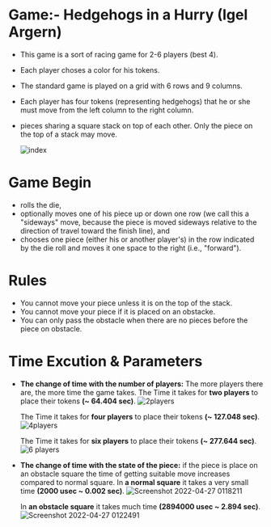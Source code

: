 # Game:- Hedgehogs in a Hurry (Igel Argern)
- This game is a sort of racing game for 2-6 players (best 4).
- Each player choses a color for his tokens.
- The standard game is played on a grid with 6 rows and 9 columns.
- Each player has four tokens (representing hedgehogs) that he or she must move from the left column to the right column.
- pieces sharing a square stack on top of each other. Only the piece on the top of a stack may move.


     ![index](https://user-images.githubusercontent.com/104442250/165404529-6247eefd-edf8-4698-b788-de101e997d87.jpg)

# Game Begin
- rolls the die,
- optionally moves one of his piece up or down one row (we call this a "sideways" move, because the piece is moved sideways relative to the direction of travel toward the finish line), and
- chooses one piece (either his or another player's) in the row indicated by the die roll and moves it one space to the right (i.e., "forward").
# Rules
- You cannot move your piece unless it is on the top of the stack.
- You cannot move your piece if it is placed on an obstacke.
- You can only pass the obstacle when there are no pieces before the piece on obstacle.
# Time Excution & Parameters
- **The change of time with the number of players:**
  The more players there are, the more time the game takes.
  The Time it takes for **two players** to place their tokens **(~ 64.404 sec)**.
  ![2players](https://user-images.githubusercontent.com/104447022/165968653-48bb5b25-c99e-4bfd-8f26-582b855338f3.png)

  The Time it takes for **four players** to place their tokens **(~ 127.048 sec)**.
  ![4players](https://user-images.githubusercontent.com/104447022/165968716-a7718701-4787-4cb5-b310-a5ab3446546f.png)

  The Time it takes for **six players** to place their tokens **(~ 277.644 sec)**.
  ![6 players](https://user-images.githubusercontent.com/104447022/165968816-b57faa7e-0099-42af-830c-1c6e1aad4e8e.png)

- **The change of time with the state of the piece:**
  if the piece is place on an obstacle square the time of getting suitable move increases compared to normal square.
  In **a normal square** it takes a very small time **(2000 usec ~ 0.002 sec)**.
  ![Screenshot 2022-04-27 0118211](https://user-images.githubusercontent.com/104442250/165408268-5f569d03-8d98-4624-ae88-7549257d5356.png)

  In **an obstacle square** it takes much time **(2894000 usec ~ 2.894 sec)**.
![Screenshot 2022-04-27 0122491](https://user-images.githubusercontent.com/104442250/165408617-3b0f8025-649c-4b7b-9b8b-116f4b772c3c.png)
